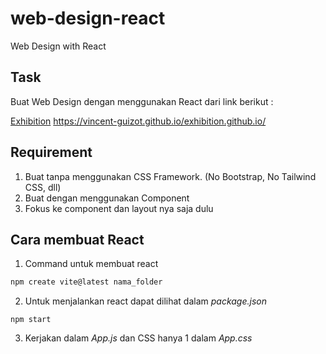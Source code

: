 # web-design-react

Web Design with React

## Task

Buat Web Design dengan menggunakan React dari link berikut :

[Exhibition]()
https://vincent-guizot.github.io/exhibition.github.io/

## Requirement

1. Buat tanpa menggunakan CSS Framework. (No Bootstrap, No Tailwind CSS, dll)
2. Buat dengan menggunakan Component
3. Fokus ke component dan layout nya saja dulu

## Cara membuat React

1. Command untuk membuat react

```js
npm create vite@latest nama_folder
```

2. Untuk menjalankan react dapat dilihat dalam _package.json_

```
npm start
```

3. Kerjakan dalam _App.js_ dan CSS hanya 1 dalam _App.css_
